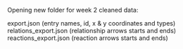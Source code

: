 Opening new folder for week 2 cleaned data:

export.json (entry names, id, x & y coordinates and types)
relations_export.json (relationship arrows starts and ends)
reactions_export.json (reaction arrows starts and ends)
